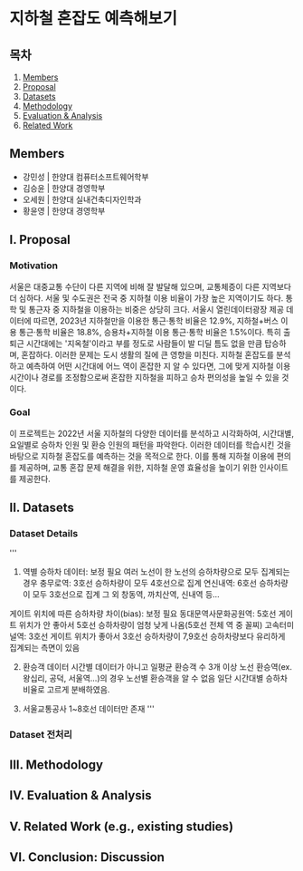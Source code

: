 # 지하철 혼잡도 예측해보기
## 목차
1. [Members](#members)
2. [Proposal](#i-proposal)
3. [Datasets](#ii-datasets)
4. [Methodology](#iii-methodology)
5. [Evaluation & Analysis](#iv-evaluation--analysis)
6. [Related Work](#v-related-work)

## Members
- 강민성 | 한양대 컴퓨터소프트웨어학부
- 김승윤 | 한양대 경영학부
- 오세원 | 한양대 실내건축디자인학과
- 황윤영 | 한양대 경영학부
  
## I. Proposal
### Motivation
서울은 대중교통 수단이 다른 지역에 비해 잘 발달해 있으며, 교통체증이 다른 지역보다 더 심하다. 서울 및 수도권은 전국 중 지하철 이용 비율이 가장 높은 지역이기도 하다. 통학 및 통근자 중 지하철을 이용하는 비중은 상당히 크다. 서울시 열린데이터광장 제공 데이터에 따르면, 2023년 지하철만을 이용한 통근·통학 비율은 12.9%, 지하철+버스 이용 통근·통학 비율은 18.8%, 승용차+지하철 이용 통근·통학 비율은 1.5%이다. 특히 출퇴근 시간대에는 '지옥철'이라고 부를 정도로 사람들이 발 디딜 틈도 없을 만큼 탑승하며, 혼잡하다. 이러한 문제는 도시 생활의 질에 큰 영향을 미친다. 지하철 혼잡도를 분석하고 예측하여 어떤 시간대에 어느 역이 혼잡한 지 알 수 있다면, 그에 맞게 지하철 이용 시간이나 경로를 조정함으로써 혼잡한 지하철을 피하고 승차 편의성을 높일 수 있을 것이다.

### Goal
이 프로젝트는 2022년 서울 지하철의 다양한 데이터를 분석하고 시각화하여, 시간대별, 요일별로 승하차 인원 및 환승 인원의 패턴을 파악한다. 이러한 데이터를 학습시킨 것을 바탕으로 지하철 혼잡도를 예측하는 것을 목적으로 한다. 이를 통해 지하철 이용에 편의를 제공하며, 교통 혼잡 문제 해결을 위한, 지하철 운영 효율성을 높이기 위한 인사이트를 제공한다.

## II. Datasets
### Dataset Details
'''
1. 역별 승하차 데이터: 보정 필요
여러 노선이 한 노선의 승하차량으로 모두 집계되는 경우
충무로역: 3호선 승하차량이 모두 4호선으로 집계
연신내역: 6호선 승하차량이 모두 3호선으로 집계
그 외 창동역, 까치산역, 신내역 등…

게이트 위치에 따른 승하차량 차이(bias): 보정 필요
동대문역사문화공원역: 5호선 게이트 위치가 안 좋아서 5호선 승하차량이 엄청 낮게 나옴(5호선 전체 역 중 꼴찌)
고속터미널역: 3호선 게이트 위치가 좋아서 3호선 승하차량이 7,9호선 승하차량보다 유리하게 집계되는 측면이 있음

2. 환승객 데이터
시간별 데이터가 아니고 일평균 환승객 수
3개 이상 노선 환승역(ex. 왕십리, 공덕, 서울역...)의 경우 노선별 환승객을 알 수 없음
일단 시간대별 승하차 비율로 고르게 분배하였음.

3. 서울교통공사 1~8호선 데이터만 존재
'''
### Dataset 전처리

## III. Methodology
## IV. Evaluation & Analysis
## V. Related Work (e.g., existing studies)
## VI. Conclusion: Discussion
